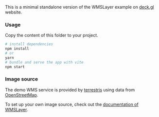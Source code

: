 This is a minimal standalone version of the WMSLayer example
on [deck.gl](http://deck.gl) website.

### Usage

Copy the content of this folder to your project. 

```bash
# install dependencies
npm install
# or
yarn
# bundle and serve the app with vite
npm start
```

### Image source

The demo WMS service is provided by [terrestris](https://www.terrestris.de/en/demos/) using data from [OpenStreetMap](https://openstreetmap.org).

To set up your own image source, check out
the [documentation of WMSLayer](../../../docs/api-reference/geo-layers/wms-layer.md).
